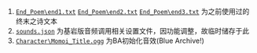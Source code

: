 1. [`End_Poem\end1.txt`](https://github.com/MC-Schale-Server/Resource-packs/blob/main/Others/End_Poem/end1.txt) [`End_Poem\end2.txt`](https://github.com/MC-Schale-Server/Resource-packs/blob/main/Others/End_Poem/end2.txt) [`End_Poem\end3.txt`](https://github.com/MC-Schale-Server/Resource-packs/blob/main/Others/End_Poem/end3.txt) 为之前使用过的终末之诗文本
2. [`sounds.json`](https://github.com/MC-Schale-Server/Resource-packs/blob/main/Others/Backup/sounds.json) 为基岩版音频调用相关设置文件，因功能调整，故临时储存于此
3. [`Character\Momoi_Title.ogg`](https://github.com/MC-Schale-Server/Resource-packs/blob/main/Others/Character/Momoi_Title.ogg) 为BA初始化音效(Blue Archive!)